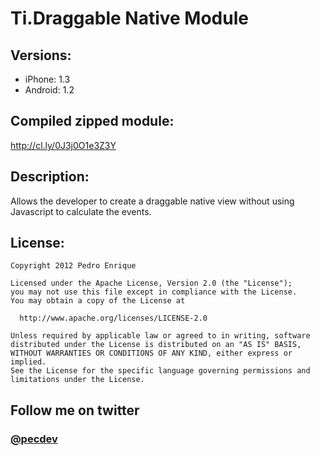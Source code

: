 # Ti.Draggable Native Module

## Versions:
- iPhone: 1.3
- Android: 1.2

## Compiled zipped module:
http://cl.ly/0J3j0O1e3Z3Y

## Description:
Allows the developer to create a draggable native view without using Javascript to calculate the events.

## License:

    Copyright 2012 Pedro Enrique

    Licensed under the Apache License, Version 2.0 (the "License");
    you may not use this file except in compliance with the License.
    You may obtain a copy of the License at

      http://www.apache.org/licenses/LICENSE-2.0

    Unless required by applicable law or agreed to in writing, software
    distributed under the License is distributed on an "AS IS" BASIS,
    WITHOUT WARRANTIES OR CONDITIONS OF ANY KIND, either express or implied.
    See the License for the specific language governing permissions and
    limitations under the License.

## Follow me on twitter
### [@pecdev](http://twitter.com/pecdev)